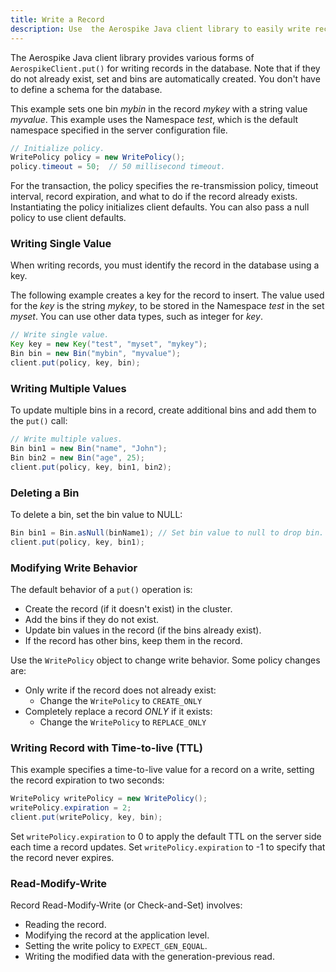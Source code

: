 ```yaml
---
title: Write a Record
description: Use  the Aerospike Java client library to easily write records to the Aerospike Database.
---
```


The Aerospike Java client library provides various forms of `AerospikeClient.put()` for writing records in the database. Note that if they do not already exist, set and bins are automatically created.  You don't have to define a schema for the database.

This example sets one bin _mybin_ in the record _mykey_ with a string value _myvalue_. This example uses the Namespace _test_, which is the default namespace specified in the server configuration file.

```java
// Initialize policy.
WritePolicy policy = new WritePolicy();
policy.timeout = 50;  // 50 millisecond timeout.
```

For the transaction, the policy specifies the re-transmission policy, timeout interval, record expiration, and what to do if the record already exists. Instantiating the policy initializes client defaults. You can also pass a null policy to use client defaults.

### Writing Single Value

When writing records, you must identify the record in the database using a key. 

The following example creates a key for the record to insert. The value used for the _key_ is the string _mykey_, to be stored in the Namespace _test_ in the set _myset_. You can use other data types, such as integer for _key_.

```java
// Write single value.
Key key = new Key("test", "myset", "mykey");
Bin bin = new Bin("mybin", "myvalue");
client.put(policy, key, bin);
```

### Writing Multiple Values

To update multiple bins in a record, create additional bins and add them to the `put()` call:

```java
// Write multiple values.
Bin bin1 = new Bin("name", "John");
Bin bin2 = new Bin("age", 25);
client.put(policy, key, bin1, bin2);
```

### Deleting a Bin

To delete a bin, set the bin value to NULL:

```java
Bin bin1 = Bin.asNull(binName1); // Set bin value to null to drop bin.
client.put(policy, key, bin1);
```

### Modifying Write Behavior

The default behavior of a `put()` operation is:

- Create the record (if it doesn't exist) in the cluster.
- Add the bins if they do not exist.
- Update bin values in the record (if the bins already exist). 
- If the record has other bins, keep them in the record.

Use the `WritePolicy` object to change write behavior. Some policy changes are:

- Only write if the record does not already exist: 
	- Change the `WritePolicy` to `CREATE_ONLY`
- Completely replace a record _ONLY_ if it exists: 
	- Change the `WritePolicy` to `REPLACE_ONLY`

### Writing Record with Time-to-live (TTL)

This example specifies a time-to-live value for a record on a write, setting the record expiration to two seconds:

```java
WritePolicy writePolicy = new WritePolicy();
writePolicy.expiration = 2;
client.put(writePolicy, key, bin);
```

Set `writePolicy.expiration` to 0 to apply the default TTL on the server side each time a record updates.
Set `writePolicy.expiration` to -1 to specify that the record never expires.
 
### Read-Modify-Write

Record Read-Modify-Write (or Check-and-Set) involves:

- Reading the record.
- Modifying the record at the application level.
- Setting the write policy to `EXPECT_GEN_EQUAL`.
- Writing the modified data with the generation-previous read.
